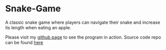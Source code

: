 # Snake-Game
A classic snake game where players can navigate their snake and increase its length when eating an apple.

Please visit my [github page](https://vuila9.github.io/projects/Snake/Snake.html) to see the program in action.
Source code repo can be found [here](https://github.com/vuila9/vuila9.github.io/tree/main/projects/Snake)
